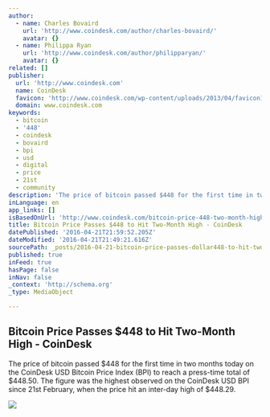 ```yaml
---
author:
  - name: Charles Bovaird
    url: 'http://www.coindesk.com/author/charles-bovaird/'
    avatar: {}
  - name: Philippa Ryan
    url: 'http://www.coindesk.com/author/philipparyan/'
    avatar: {}
related: []
publisher:
  url: 'http://www.coindesk.com'
  name: CoinDesk
  favicon: 'http://www.coindesk.com/wp-content/uploads/2013/04/favicon1.ico?1fee9b'
  domain: www.coindesk.com
keywords:
  - bitcoin
  - '448'
  - coindesk
  - bovaird
  - bpi
  - usd
  - digital
  - price
  - 21st
  - community
description: 'The price of bitcoin passed $448 for the first time in two months today on the CoinDesk USD Bitcoin Price Index (BPI) to reach a press-time total of $448.50. The figure was the highest observed on the CoinDesk USD BPI since 21st February, when the price hit an inter-day high of $448.29.'
inLanguage: en
app_links: []
isBasedOnUrl: 'http://www.coindesk.com/bitcoin-price-448-two-month-high/'
title: Bitcoin Price Passes $448 to Hit Two-Month High - CoinDesk
datePublished: '2016-04-21T21:59:52.205Z'
dateModified: '2016-04-21T21:49:21.616Z'
sourcePath: _posts/2016-04-21-bitcoin-price-passes-dollar448-to-hit-two-month-high-coindesk.md
published: true
inFeed: true
hasPage: false
inNav: false
_context: 'http://schema.org'
_type: MediaObject

---
```

<article style=""><h1>Bitcoin Price Passes $448 to Hit Two-Month High - CoinDesk</h1><p>The price of bitcoin passed $448 for the first time in two months today on the CoinDesk USD Bitcoin Price Index (BPI) to reach a press-time total of $448.50. The figure was the highest observed on the CoinDesk USD BPI since 21st February, when the price hit an inter-day high of $448.29.</p><img src="http://media.coindesk.com/2016/04/forex-trading-e1461263475328.jpg" /></article>